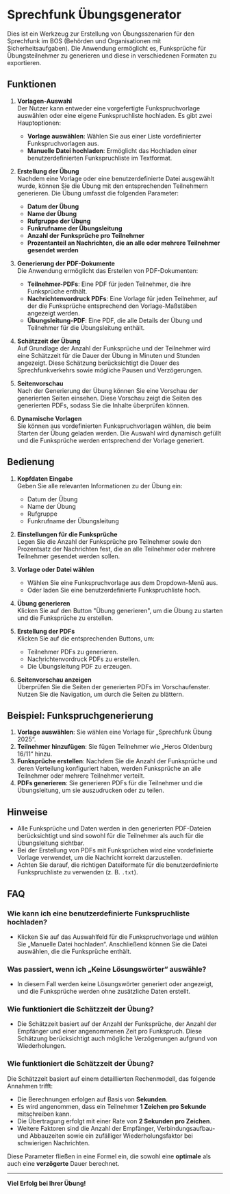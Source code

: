 # Sprechfunk Übungsgenerator

Dies ist ein Werkzeug zur Erstellung von Übungsszenarien für den Sprechfunk im BOS (Behörden und Organisationen mit Sicherheitsaufgaben). Die Anwendung ermöglicht es, Funksprüche für Übungsteilnehmer zu generieren und diese in verschiedenen Formaten zu exportieren.

## Funktionen

1. **Vorlagen-Auswahl**  
   Der Nutzer kann entweder eine vorgefertigte Funkspruchvorlage auswählen oder eine eigene Funkspruchliste hochladen. Es gibt zwei Hauptoptionen:
   - **Vorlage auswählen**: Wählen Sie aus einer Liste vordefinierter Funkspruchvorlagen aus.
   - **Manuelle Datei hochladen**: Ermöglicht das Hochladen einer benutzerdefinierten Funkspruchliste im Textformat.

2. **Erstellung der Übung**  
   Nachdem eine Vorlage oder eine benutzerdefinierte Datei ausgewählt wurde, können Sie die Übung mit den entsprechenden Teilnehmern generieren. Die Übung umfasst die folgenden Parameter:
   - **Datum der Übung**
   - **Name der Übung**
   - **Rufgruppe der Übung**
   - **Funkrufname der Übungsleitung**
   - **Anzahl der Funksprüche pro Teilnehmer**
   - **Prozentanteil an Nachrichten, die an alle oder mehrere Teilnehmer gesendet werden**

3. **Generierung der PDF-Dokumente**  
   Die Anwendung ermöglicht das Erstellen von PDF-Dokumenten:
   - **Teilnehmer-PDFs**: Eine PDF für jeden Teilnehmer, die ihre Funksprüche enthält.
   - **Nachrichtenvordruck PDFs**: Eine Vorlage für jeden Teilnehmer, auf der die Funksprüche entsprechend den Vorlage-Maßstäben angezeigt werden.
   - **Übungsleitung-PDF**: Eine PDF, die alle Details der Übung und Teilnehmer für die Übungsleitung enthält.

4. **Schätzzeit der Übung**  
   Auf Grundlage der Anzahl der Funksprüche und der Teilnehmer wird eine Schätzzeit für die Dauer der Übung in Minuten und Stunden angezeigt. Diese Schätzung berücksichtigt die Dauer des Sprechfunkverkehrs sowie mögliche Pausen und Verzögerungen.

5. **Seitenvorschau**  
   Nach der Generierung der Übung können Sie eine Vorschau der generierten Seiten einsehen. Diese Vorschau zeigt die Seiten des generierten PDFs, sodass Sie die Inhalte überprüfen können.

6. **Dynamische Vorlagen**  
   Sie können aus vordefinierten Funkspruchvorlagen wählen, die beim Starten der Übung geladen werden. Die Auswahl wird dynamisch gefüllt und die Funksprüche werden entsprechend der Vorlage generiert.

## Bedienung

1. **Kopfdaten Eingabe**  
   Geben Sie alle relevanten Informationen zu der Übung ein:
   - Datum der Übung
   - Name der Übung
   - Rufgruppe
   - Funkrufname der Übungsleitung

2. **Einstellungen für die Funksprüche**  
   Legen Sie die Anzahl der Funksprüche pro Teilnehmer sowie den Prozentsatz der Nachrichten fest, die an alle Teilnehmer oder mehrere Teilnehmer gesendet werden sollen.

3. **Vorlage oder Datei wählen**  
   - Wählen Sie eine Funkspruchvorlage aus dem Dropdown-Menü aus.
   - Oder laden Sie eine benutzerdefinierte Funkspruchliste hoch.

4. **Übung generieren**  
   Klicken Sie auf den Button "Übung generieren", um die Übung zu starten und die Funksprüche zu erstellen.

5. **Erstellung der PDFs**  
   Klicken Sie auf die entsprechenden Buttons, um:
   - Teilnehmer PDFs zu generieren.
   - Nachrichtenvordruck PDFs zu erstellen.
   - Die Übungsleitung PDF zu erzeugen.

6. **Seitenvorschau anzeigen**  
   Überprüfen Sie die Seiten der generierten PDFs im Vorschaufenster. Nutzen Sie die Navigation, um durch die Seiten zu blättern.

## Beispiel: Funkspruchgenerierung

1. **Vorlage auswählen**: Sie wählen eine Vorlage für „Sprechfunk Übung 2025“.
2. **Teilnehmer hinzufügen**: Sie fügen Teilnehmer wie „Heros Oldenburg 16/11“ hinzu.
3. **Funksprüche erstellen**: Nachdem Sie die Anzahl der Funksprüche und deren Verteilung konfiguriert haben, werden Funksprüche an alle Teilnehmer oder mehrere Teilnehmer verteilt.
4. **PDFs generieren**: Sie generieren PDFs für die Teilnehmer und die Übungsleitung, um sie auszudrucken oder zu teilen.

## Hinweise

- Alle Funksprüche und Daten werden in den generierten PDF-Dateien berücksichtigt und sind sowohl für die Teilnehmer als auch für die Übungsleitung sichtbar.
- Bei der Erstellung von PDFs mit Funksprüchen wird eine vordefinierte Vorlage verwendet, um die Nachricht korrekt darzustellen.
- Achten Sie darauf, die richtigen Dateiformate für die benutzerdefinierte Funkspruchliste zu verwenden (z. B. `.txt`).

## FAQ

### Wie kann ich eine benutzerdefinierte Funkspruchliste hochladen?
- Klicken Sie auf das Auswahlfeld für die Funkspruchvorlage und wählen Sie „Manuelle Datei hochladen“. Anschließend können Sie die Datei auswählen, die die Funksprüche enthält.

### Was passiert, wenn ich „Keine Lösungswörter“ auswähle?
- In diesem Fall werden keine Lösungswörter generiert oder angezeigt, und die Funksprüche werden ohne zusätzliche Daten erstellt.

### Wie funktioniert die Schätzzeit der Übung?
 - Die Schätzzeit basiert auf der Anzahl der Funksprüche, der Anzahl der Empfänger und einer angenommenen Zeit pro Funkspruch. Diese Schätzung berücksichtigt auch mögliche Verzögerungen aufgrund von Wiederholungen.

### Wie funktioniert die Schätzzeit der Übung?

Die Schätzzeit basiert auf einem detaillierten Rechenmodell, das folgende Annahmen trifft:

 - Die Berechnungen erfolgen auf Basis von **Sekunden**.
 - Es wird angenommen, dass ein Teilnehmer **1 Zeichen pro Sekunde** mitschreiben kann.
 - Die Übertragung erfolgt mit einer Rate von **2 Sekunden pro Zeichen**.
 - Weitere Faktoren sind die Anzahl der Empfänger, Verbindungsaufbau- und Abbauzeiten sowie ein zufälliger Wiederholungsfaktor bei schwierigen Nachrichten.

Diese Parameter fließen in eine Formel ein, die sowohl eine **optimale** als auch eine **verzögerte** Dauer berechnet.

---

**Viel Erfolg bei Ihrer Übung!**